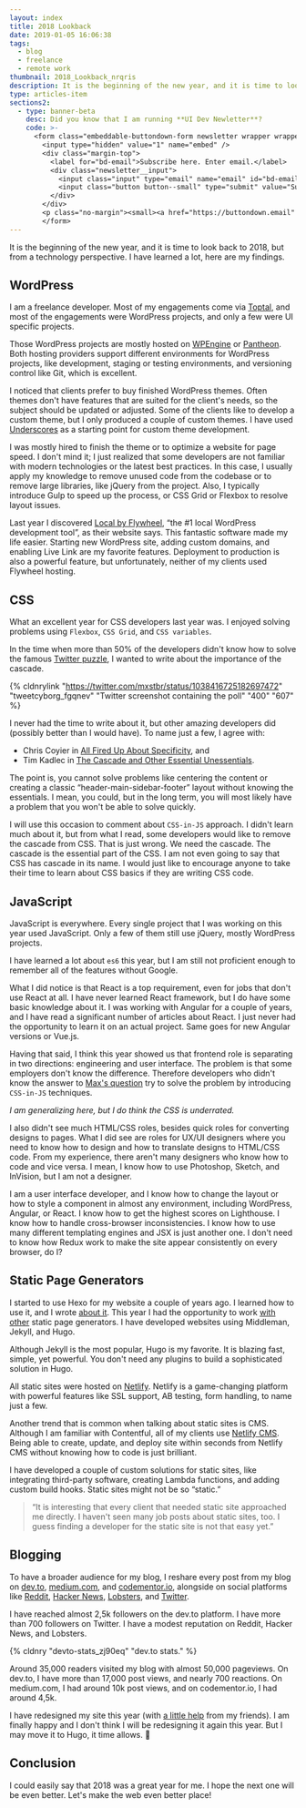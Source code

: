 ```yaml
---
layout: index
title: 2018 Lookback
date: 2019-01-05 16:06:38
tags:
  - blog
  - freelance
  - remote work
thumbnail: 2018_Lookback_nrqris
description: It is the beginning of the new year, and it is time to look back to 2018, but from a technology perspective. I have learned a lot, here are my findings.
type: articles-item
sections2:
  - type: banner-beta
    desc: Did you know that I am running **UI Dev Newletter**?
    code: >-
      <form class="embeddable-buttondown-form newsletter wrapper wrapper--gamma margin-top text-left" action="https://buttondown.email/api/emails/embed-subscribe/starbist" method="post" target="popupwindow" onsubmit="window.open('https://buttondown.email/starbist', 'popupwindow')">
        <input type="hidden" value="1" name="embed" />
        <div class="margin-top">
          <label for="bd-email">Subscribe here. Enter email.</label>
          <div class="newsletter__input">
            <input class="input" type="email" name="email" id="bd-email" />
            <input class="button button--small" type="submit" value="Subscribe" />
          </div>
        </div>
        <p class="no-margin"><small><a href="https://buttondown.email" target="_blank" rel="noreferrer">Powered by Buttondown</a></small></p>
        </form>
---
```


It is the beginning of the new year, and it is time to look back to 2018, but from a technology perspective. I have learned a lot, here are my findings.

<!-- more -->

## WordPress

I am a freelance developer. Most of my engagements come via [Toptal], and most of the engagements were WordPress projects, and only a few were UI specific projects.

Those WordPress projects are mostly hosted on [WPEngine] or [Pantheon]. Both hosting providers support different environments for WordPress projects, like development, staging or testing environments, and versioning control like Git, which is excellent.

I noticed that clients prefer to buy finished WordPress themes. Often themes don't have features that are suited for the client's needs, so the subject should be updated or adjusted. Some of the clients like to develop a custom theme, but I only produced a couple of custom themes. I have used [Underscores] as a starting point for custom theme development.

I was mostly hired to finish the theme or to optimize a website for page speed. I don't mind it; I just realized that some developers are not familiar with modern technologies or the latest best practices. In this case, I usually apply my knowledge to remove unused code from the codebase or to remove large libraries, like jQuery from the project. Also, I typically introduce Gulp to speed up the process, or CSS Grid or Flexbox to resolve layout issues.

Last year I discovered [Local by Flywheel], “the #1 local WordPress development tool”, as their website says. This fantastic software made my life easier. Starting new WordPress site, adding custom domains, and enabling Live Link are my favorite features. Deployment to production is also a powerful feature, but unfortunately, neither of my clients used Flywheel hosting.

## CSS

What an excellent year for CSS developers last year was. I enjoyed solving problems using `Flexbox`, `CSS Grid`, and `CSS variables`.

In the time when more than 50% of the developers didn't know how to solve the famous [Twitter puzzle], I wanted to write about the importance of the cascade.

{% cldnrylink "https://twitter.com/mxstbr/status/1038416725182697472" "tweetcyborg_fgqnev" "Twitter screenshot containing the poll" "400" "607" %}

I never had the time to write about it, but other amazing developers did (possibly better than I would have). To name just a few, I agree with:

- Chris Coyier in [All Fired Up About Specificity], and
- Tim Kadlec in [The Cascade and Other Essential Unessentials].

The point is, you cannot solve problems like centering the content or creating a classic “header-main-sidebar-footer” layout without knowing the essentials. I mean, you could, but in the long term, you will most likely have a problem that you won't be able to solve quickly.

I will use this occasion to comment about `CSS-in-JS` approach. I didn't learn much about it, but from what I read, some developers would like to remove the cascade from CSS. That is just wrong. We need the cascade. The cascade is the essential part of the CSS. I am not even going to say that CSS has cascade in its name. I would just like to encourage anyone to take their time to learn about CSS basics if they are writing CSS code.

## JavaScript

JavaScript is everywhere. Every single project that I was working on this year used JavaScript. Only a few of them still use jQuery, mostly WordPress projects.

I have learned a lot about `es6` this year, but I am still not proficient enough to remember all of the features without Google.

What I did notice is that React is a top requirement, even for jobs that don't use React at all. I have never learned React framework, but I do have some basic knowledge about it. I was working with Angular for a couple of years, and I have read a significant number of articles about React. I just never had the opportunity to learn it on an actual project. Same goes for new Angular versions or Vue.js.

Having that said, I think this year showed us that frontend role is separating in two directions: engineering and user interface. The problem is that some employers don't know the difference. Therefore developers who didn't know the answer to [Max's question] try to solve the problem by introducing `CSS-in-JS` techniques.

_I am generalizing here, but I do think the CSS is underrated._

I also didn't see much HTML/CSS roles, besides quick roles for converting designs to pages. What I did see are roles for UX/UI designers where you need to know how to design and how to translate designs to HTML/CSS code. From my experience, there aren't many designers who know how to code and vice versa. I mean, I know how to use Photoshop, Sketch, and InVision, but I am not a designer.

I am a user interface developer, and I know how to change the layout or how to style a component in almost any environment, including WordPress, Angular, or React. I know how to get the highest scores on Lighthouse. I know how to handle cross-browser inconsistencies. I know how to use many different templating engines and JSX is just another one. I don't need to know how Redux work to make the site appear consistently on every browser, do I?

## Static Page Generators

I started to use Hexo for my website a couple of years ago. I learned how to use it, and I wrote [about it](https://www.silvestar.codes/articles/a-guide-to-static-site-generators-using-hexo-and-wordpress/). This year I had the opportunity to work [with other](https://www.silvestar.codes/articles/overviev-of-popular-static-site-generators/) static page generators. I have developed websites using Middleman, Jekyll, and Hugo.

Although Jekyll is the most popular, Hugo is my favorite. It is blazing fast, simple, yet powerful. You don't need any plugins to build a sophisticated solution in Hugo.

All static sites were hosted on [Netlify]. Netlify is a game-changing platform with powerful features like SSL support, AB testing, form handling, to name just a few.

Another trend that is common when talking about static sites is CMS. Although I am familiar with Contentful, all of my clients use [Netlify CMS]. Being able to create, update, and deploy site within seconds from Netlify CMS without knowing how to code is just brilliant.

I have developed a couple of custom solutions for static sites, like integrating third-party software, creating Lambda functions, and adding custom build hooks. Static sites might not be so “static.”

> “It is interesting that every client that needed static site approached me directly. I haven't seen many job posts about static sites, too. I guess finding a developer for the static site is not that easy yet.”

## Blogging

To have a broader audience for my blog, I reshare every post from my blog on [dev.to], [medium.com], and [codementor.io], alongside on social platforms like [Reddit], [Hacker News], [Lobsters], and [Twitter].

I have reached almost 2,5k followers on the dev.to platform. I have more than 700 followers on Twitter. I have a modest reputation on Reddit, Hacker News, and Lobsters.

{% cldnry "devto-stats_zj90eq" "dev.to stats." %}

Around 35,000 readers visited my blog with almost 50,000 pageviews. On dev.to, I have more than 17,000 post views, and nearly 700 reactions. On medium.com, I had around 10k post views, and on codementor.io, I had around 4,5k.

I have redesigned my site this year (with [a little help] from my friends). I am finally happy and I don't think I will be redesigning it again this year. But I may move it to Hugo, it time allows. 🥇

## Conclusion

I could easily say that 2018 was a great year for me. I hope the next one will be even better. Let's make the web even better place!

[Toptal]: https://www.toptal.com/#trust-nothing-but-brilliant-freelancers
[WPEngine]: https://wpengine.com/
[Pantheon]: https://pantheon.io/
[Underscores]: https://underscores.me/
[Local by Flywheel]: https://local.getflywheel.com/
[Twitter puzzle]: https://twitter.com/mxstbr/status/1038073603311448064?lang=en
[All Fired Up About Specificity]: https://css-tricks.com/all-fired-up-about-specificity/
[The Cascade and Other Essential Unessentials]: https://timkadlec.com/remembers/2018-09-10-the-cascade-and-other-essential-unessentials/
[Max's question]: https://twitter.com/mxstbr/status/1038073603311448064?lang=en
[Netlify]: https://netlify.com
[Netlify CMS]: https://www.netlifycms.org/
[dev.to]: https://dev.to/starbist
[medium.com]: https://medium.com/@malimirkeccita
[codementor.io]: https://www.codementor.io/malimirkeccita
[Reddit]: https://www.reddit.com/user/starbist
[Hacker News]: https://news.ycombinator.com/user?id=starbist
[Lobsters]: https://lobste.rs/u/starbist
[Twitter]: https://twitter.com/malimirkeccita
[a little help]: https://dev.to/starbist/lets-make-my-website-even-better-37a5
